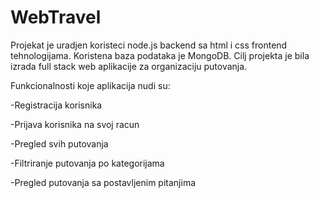 # WebTravel
Projekat je uradjen koristeci node.js backend sa html i css frontend tehnologijama. Koristena baza podataka je MongoDB. Cilj projekta je bila izrada full stack web aplikacije za organizaciju putovanja.

Funkcionalnosti koje aplikacija nudi su:

  -Registracija korisnika
  
  -Prijava korisnika na svoj racun
  
  -Pregled svih putovanja
  
  -Filtriranje putovanja po kategorijama
  
  -Pregled putovanja sa postavljenim pitanjima
